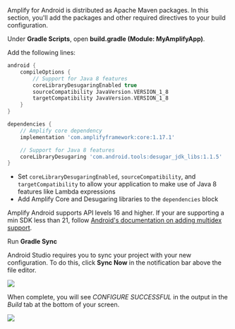 Amplify for Android is distributed as Apache Maven packages. In this section, you'll add the packages and other required directives to your build configuration.

Under **Gradle Scripts**, open **build.gradle (Module: MyAmplifyApp)**.

Add the following lines:

```groovy
android {
    compileOptions {
        // Support for Java 8 features
        coreLibraryDesugaringEnabled true
        sourceCompatibility JavaVersion.VERSION_1_8
        targetCompatibility JavaVersion.VERSION_1_8
    }
}

dependencies {
    // Amplify core dependency
    implementation 'com.amplifyframework:core:1.17.1'

    // Support for Java 8 features
    coreLibraryDesugaring 'com.android.tools:desugar_jdk_libs:1.1.5'
}
```

- Set `coreLibraryDesugaringEnabled`, `sourceCompatibility`, and `targetCompatibility` to allow your application to make use of Java 8 features like Lambda expressions
- Add Amplify Core and Desugaring libraries to the `dependencies` block

<amplify-callout>
Amplify Android supports API levels 16 and higher. If your are supporting a min SDK less than 21, follow <a href="https://developer.android.com/studio/build/multidex#mdex-pre-l">Android's documentation on adding multidex support</a>.
</amplify-callout>

Run **Gradle Sync**

Android Studio requires you to sync your project with your new configuration. To do this, click **Sync Now** in the notification bar above the file editor.

![](~/images/lib/getting-started/android/set-up-android-studio-sync-gradle.png)

When complete, you will see *CONFIGURE SUCCESSFUL* in the output in the *Build* tab at the bottom of your screen.

![](~/images/lib/getting-started/android/set-up-android-studio-configure-successful.png)

